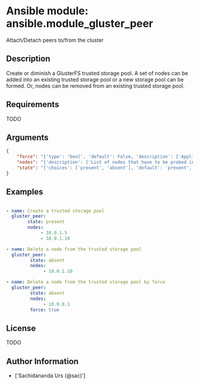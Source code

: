 # Ansible module: ansible.module_gluster_peer


Attach/Detach peers to/from the cluster

## Description

Create or diminish a GlusterFS trusted storage pool. A set of nodes can be added into an existing trusted storage pool or a new storage pool can be formed. Or, nodes can be removed from an existing trusted storage pool.

## Requirements

TODO

## Arguments

``` json
{
    "force": "{'type': 'bool', 'default': False, 'description': ['Applicable only while removing the nodes from the pool. gluster will refuse to detach a node from the pool if any one of the node is down, in such cases force can be used.']}",
    "nodes": "{'description': ['List of nodes that have to be probed into the pool.'], 'required': True}",
    "state": "{'choices': ['present', 'absent'], 'default': 'present', 'description': ['Determines whether the nodes should be attached to the pool or removed from the pool. If the state is present, nodes will be attached to the pool. If state is absent, nodes will be detached from the pool.'], 'required': True}",
}
```

## Examples


``` yaml

- name: Create a trusted storage pool
  gluster_peer:
        state: present
        nodes:
             - 10.0.1.5
             - 10.0.1.10

- name: Delete a node from the trusted storage pool
  gluster_peer:
         state: absent
         nodes:
              - 10.0.1.10

- name: Delete a node from the trusted storage pool by force
  gluster_peer:
         state: absent
         nodes:
              - 10.0.0.1
         force: true

```

## License

TODO

## Author Information
  - ['Sachidananda Urs (@sac)']
